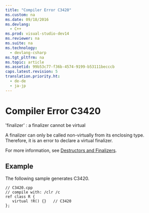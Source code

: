 ```yaml
---
title: "Compiler Error C3420"
ms.custom: na
ms.date: 09/18/2016
ms.devlang: 
  - C++
ms.prod: visual-studio-dev14
ms.reviewer: na
ms.suite: na
ms.technology: 
  - devlang-csharp
ms.tgt_pltfrm: na
ms.topic: article
ms.assetid: 99b53c77-f36b-4574-9199-b53111becccb
caps.latest.revision: 5
translation.priority.ht: 
  - de-de
  - ja-jp
---
```

# Compiler Error C3420
'finalizer' : a finalizer cannot be virtual  
  
 A finalizer can only be called non-virtually from its enclosing type. Therefore, it is an error to declare a virtual finalizer.  
  
 For more information, see [Destructors and Finalizers](../vs140/Destructors-and-Finalizers-in-Visual-C--.md).  
  
## Example  
 The following sample generates C3420.  
  
```  
// C3420.cpp  
// compile with: /clr /c  
ref class R {  
   virtual !R() {}   // C3420  
};  
```